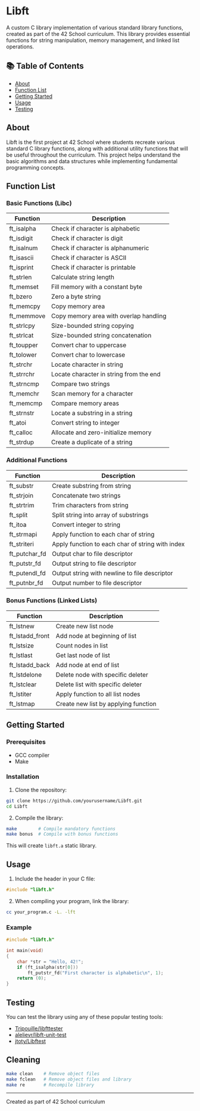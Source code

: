 # Libft

A custom C library implementation of various standard library functions, created as part of the 42 School curriculum. This library provides essential functions for string manipulation, memory management, and linked list operations.

## 📚 Table of Contents
- [About](#about)
- [Function List](#function-list)
- [Getting Started](#getting-started)
- [Usage](#usage)
- [Testing](#testing)

## About

Libft is the first project at 42 School where students recreate various standard C library functions, along with additional utility functions that will be useful throughout the curriculum. This project helps understand the basic algorithms and data structures while implementing fundamental programming concepts.

## Function List

### Basic Functions (Libc)
| Function | Description |
|----------|-------------|
| ft_isalpha | Check if character is alphabetic |
| ft_isdigit | Check if character is digit |
| ft_isalnum | Check if character is alphanumeric |
| ft_isascii | Check if character is ASCII |
| ft_isprint | Check if character is printable |
| ft_strlen | Calculate string length |
| ft_memset | Fill memory with a constant byte |
| ft_bzero | Zero a byte string |
| ft_memcpy | Copy memory area |
| ft_memmove | Copy memory area with overlap handling |
| ft_strlcpy | Size-bounded string copying |
| ft_strlcat | Size-bounded string concatenation |
| ft_toupper | Convert char to uppercase |
| ft_tolower | Convert char to lowercase |
| ft_strchr | Locate character in string |
| ft_strrchr | Locate character in string from the end |
| ft_strncmp | Compare two strings |
| ft_memchr | Scan memory for a character |
| ft_memcmp | Compare memory areas |
| ft_strnstr | Locate a substring in a string |
| ft_atoi | Convert string to integer |
| ft_calloc | Allocate and zero-initialize memory |
| ft_strdup | Create a duplicate of a string |

### Additional Functions
| Function | Description |
|----------|-------------|
| ft_substr | Create substring from string |
| ft_strjoin | Concatenate two strings |
| ft_strtrim | Trim characters from string |
| ft_split | Split string into array of substrings |
| ft_itoa | Convert integer to string |
| ft_strmapi | Apply function to each char of string |
| ft_striteri | Apply function to each char of string with index |
| ft_putchar_fd | Output char to file descriptor |
| ft_putstr_fd | Output string to file descriptor |
| ft_putendl_fd | Output string with newline to file descriptor |
| ft_putnbr_fd | Output number to file descriptor |

### Bonus Functions (Linked Lists)
| Function | Description |
|----------|-------------|
| ft_lstnew | Create new list node |
| ft_lstadd_front | Add node at beginning of list |
| ft_lstsize | Count nodes in list |
| ft_lstlast | Get last node of list |
| ft_lstadd_back | Add node at end of list |
| ft_lstdelone | Delete node with specific deleter |
| ft_lstclear | Delete list with specific deleter |
| ft_lstiter | Apply function to all list nodes |
| ft_lstmap | Create new list by applying function |

## Getting Started

### Prerequisites
- GCC compiler
- Make

### Installation
1. Clone the repository:
```bash
git clone https://github.com/yourusername/Libft.git
cd Libft
```

2. Compile the library:
```bash
make        # Compile mandatory functions
make bonus  # Compile with bonus functions
```

This will create `libft.a` static library.

## Usage

1. Include the header in your C file:
```c
#include "libft.h"
```

2. When compiling your program, link the library:
```bash
cc your_program.c -L. -lft
```

### Example
```c
#include "libft.h"

int main(void)
{
    char *str = "Hello, 42!";
    if (ft_isalpha(str[0]))
        ft_putstr_fd("First character is alphabetic\n", 1);
    return (0);
}
```

## Testing
You can test the library using any of these popular testing tools:
- [Tripouille/libfttester](https://github.com/Tripouille/libfttester)
- [alelievr/libft-unit-test](https://github.com/alelievr/libft-unit-test)
- [jtoty/Libftest](https://github.com/jtoty/Libftest)

## Cleaning
```bash
make clean    # Remove object files
make fclean   # Remove object files and library
make re       # Recompile library
```

---
Created as part of 42 School curriculum
